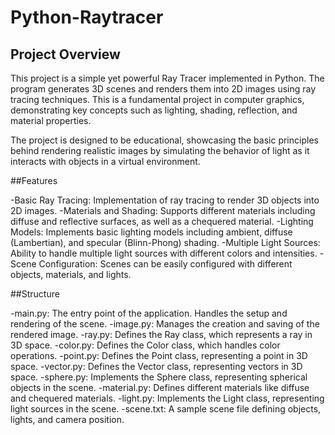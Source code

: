 # Python-Raytracer

## Project Overview
This project is a simple yet powerful Ray Tracer implemented in Python. The program generates 3D scenes and renders them into 2D images using ray tracing techniques. This is a fundamental project in computer graphics, demonstrating key concepts such as lighting, shading, reflection, and material properties.

The project is designed to be educational, showcasing the basic principles behind rendering realistic images by simulating the behavior of light as it interacts with objects in a virtual environment.

##Features

-Basic Ray Tracing: Implementation of ray tracing to render 3D objects into 2D images.
-Materials and Shading: Supports different materials including diffuse and reflective surfaces, as well as a chequered material.
-Lighting Models: Implements basic lighting models including ambient, diffuse (Lambertian), and specular (Blinn-Phong) shading.
-Multiple Light Sources: Ability to handle multiple light sources with different colors and intensities.
-Scene Configuration: Scenes can be easily configured with different objects, materials, and lights.

##Structure

-main.py: The entry point of the application. Handles the setup and rendering of the scene.
-image.py: Manages the creation and saving of the rendered image.
-ray.py: Defines the Ray class, which represents a ray in 3D space.
-color.py: Defines the Color class, which handles color operations.
-point.py: Defines the Point class, representing a point in 3D space.
-vector.py: Defines the Vector class, representing vectors in 3D space.
-sphere.py: Implements the Sphere class, representing spherical objects in the scene.
-material.py: Defines different materials like diffuse and chequered materials.
-light.py: Implements the Light class, representing light sources in the scene.
-scene.txt: A sample scene file defining objects, lights, and camera position.
